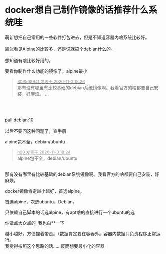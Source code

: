 # docker想自己制作镜像的话推荐什么系统哇


<img src="static/image/smiley/yct/014.gif" smilieid="45" border="0" alt="" /> <br />
萌新想把自己常用的一些软件打包进去，但是不知道容器内啥系统比较好。<br />
<br />
貌似看见Alpine的比较多，还是说就搞个debian什么的。<br />
<br />
想知道有啥比较好用的。<br />


要看你制作什么功能的镜像了，alpine最小

<div class="quote"><blockquote><font size="2"><a href="https://www.hostloc.com/forum.php?mod=redirect&amp;goto=findpost&amp;pid=9397291&amp;ptid=761936" target="_blank"><font color="#999999">809509941 发表于 2020-11-3 18:26</font></a></font><br />
那有没有哪里有比较基础的debian系统镜像啊。我看官方的啥都要自己安装，好麻烦。 ...</blockquote></div><br />
<br />
<br />
pull debian:10<br />
<br />
以后不要问这种问题了，查手册

alpine包不全，debian/ubuntu

<div class="quote"><blockquote><font size="2"><a href="https://www.hostloc.com/forum.php?mod=redirect&amp;goto=findpost&amp;pid=9397270&amp;ptid=761936" target="_blank"><font color="#999999">h20 发表于 2020-11-3 18:24</font></a></font><br />
alpine包不全，debian/ubuntu</blockquote></div><br />
那有没有哪里有比较基础的debian系统镜像啊。我看官方的啥都要自己安装，好麻烦。<img src="static/image/smiley/yct/013.gif" smilieid="43" border="0" alt="" />

docker镜像肯定越小越好，首选alpine。

首选alpine，次选ubuntu、Debian。

只依赖自己脚本的话选alpine，有apt啥的直接进行一个ubuntu的选

你做点大众点的&nbsp;&nbsp;我也白**一下

越小越好。方便捏着带走。（数据肯定要在容器外。容器内数据只负责程序正常运行。<br />
我觉得按照这个思路的话……反而想要最小化的容器
